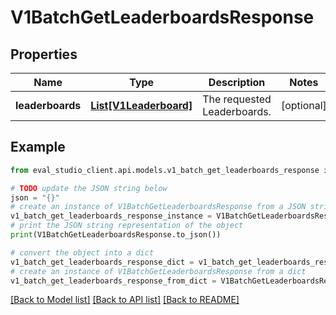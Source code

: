 # V1BatchGetLeaderboardsResponse


## Properties

Name | Type | Description | Notes
------------ | ------------- | ------------- | -------------
**leaderboards** | [**List[V1Leaderboard]**](V1Leaderboard.md) | The requested Leaderboards. | [optional] 

## Example

```python
from eval_studio_client.api.models.v1_batch_get_leaderboards_response import V1BatchGetLeaderboardsResponse

# TODO update the JSON string below
json = "{}"
# create an instance of V1BatchGetLeaderboardsResponse from a JSON string
v1_batch_get_leaderboards_response_instance = V1BatchGetLeaderboardsResponse.from_json(json)
# print the JSON string representation of the object
print(V1BatchGetLeaderboardsResponse.to_json())

# convert the object into a dict
v1_batch_get_leaderboards_response_dict = v1_batch_get_leaderboards_response_instance.to_dict()
# create an instance of V1BatchGetLeaderboardsResponse from a dict
v1_batch_get_leaderboards_response_from_dict = V1BatchGetLeaderboardsResponse.from_dict(v1_batch_get_leaderboards_response_dict)
```
[[Back to Model list]](../README.md#documentation-for-models) [[Back to API list]](../README.md#documentation-for-api-endpoints) [[Back to README]](../README.md)



